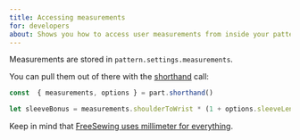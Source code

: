 ```yaml
---
title: Accessing measurements
for: developers
about: Shows you how to access user measurements from inside your pattern
---
```


Measurements are stored in `pattern.settings.measurements`.

You can pull them out of there with 
the [shorthand](/howtos/core/shorthand/) call:


```js
const  { measurements, options } = part.shorthand()

let sleeveBonus = measurements.shoulderToWrist * (1 + options.sleeveLengthBonus);
```

<Note>

Keep in mind that [FreeSewing uses millimeter for everything](/guides/overview/about/units/).

</Note>
